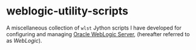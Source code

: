 # weblogic-utility-scripts
A miscellaneous collection of `wlst` Jython scripts I have developed for configuring and managing [Oracle WebLogic Server](https://www.oracle.com/uk/java/weblogic/), (hereafter referred to as *WebLogic*).
